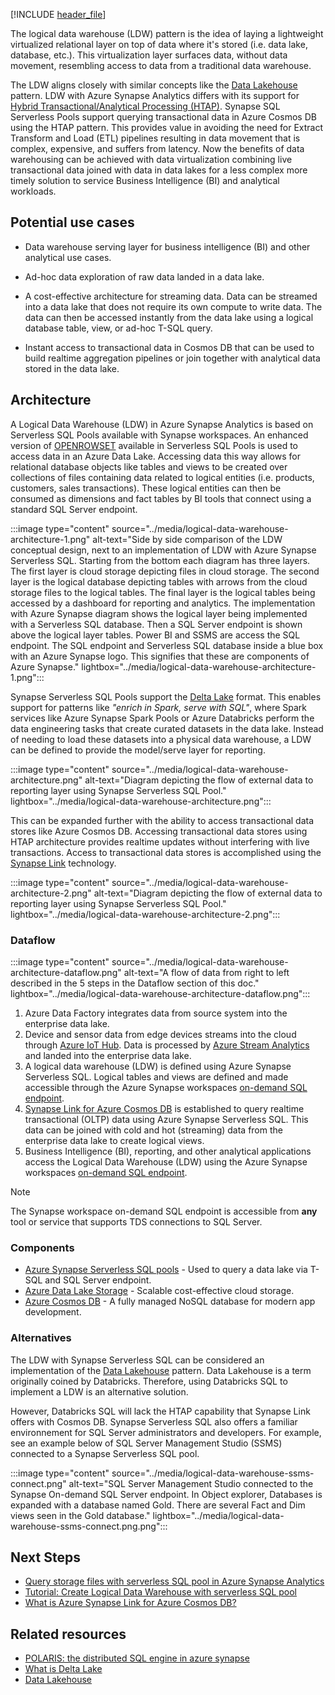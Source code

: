 [!INCLUDE [header_file](../../../includes/sol-idea-header.md)]

The logical data warehouse (LDW) pattern is the idea of laying a lightweight virtualized relational layer on top of data where it's stored (i.e. data lake, database, etc.). This virtualization layer surfaces data, without data movement, resembling access to data from a traditional data warehouse.

The LDW aligns closely with similar concepts like the [Data Lakehouse](https://databricks.com/glossary/data-lakehouse) pattern. LDW with Azure Synapse Analytics differs with its support for [Hybrid Transactional/Analytical Processing (HTAP)](https://en.wikipedia.org/wiki/Hybrid_transactional/analytical_processing). Synapse SQL Serverless Pools support querying transactional data in Azure Cosmos DB using the HTAP pattern. This provides value in avoiding the need for Extract Transform and Load (ETL) pipelines resulting in data movement that is complex, expensive, and suffers from latency. Now the benefits of data warehousing can be achieved with data virtualization combining live transactional data joined with data in data lakes for a less complex more timely solution to service Business Intelligence (BI) and analytical workloads.

## Potential use cases

- Data warehouse serving layer for business intelligence (BI) and other analytical use cases.

- Ad-hoc data exploration of raw data landed in a data lake.

- A cost-effective architecture for streaming data. Data can be streamed into a data lake that does not require its own compute to write data. The data can then be accessed instantly from the data lake using a logical database table, view, or ad-hoc T-SQL query.

- Instant access to transactional data in Cosmos DB that can be used to build realtime aggregation pipelines or join together with analytical data stored in the data lake.

## Architecture

A Logical Data Warehouse (LDW) in Azure Synapse Analytics is based on Serverless SQL Pools available with Synapse workspaces. An enhanced version of [OPENROWSET](https://docs.microsoft.com/azure/synapse-analytics/sql/develop-openrowset) available in Serverless SQL Pools is used to access data in an Azure Data Lake. Accessing data this way allows for relational database objects like tables and views to be created over collections of files containing data related to logical entities (i.e. products, customers, sales transactions). These logical entities can then be consumed as dimensions and fact tables by BI tools that connect using a standard SQL Server endpoint.

:::image type="content" source="../media/logical-data-warehouse-architecture-1.png" alt-text="Side by side comparison of the LDW conceptual design, next to an implementation of LDW with Azure Synapse Serverless SQL. Starting from the bottom each diagram has three layers. The first layer is cloud storage depicting files in cloud storage. The second layer is the logical database depicting tables with arrows from the cloud storage files to the logical tables. The final layer is the logical tables being accessed by a dashboard for reporting and analytics. The implementation with Azure Synapse diagram shows the logical layer being implemented with a Serverless SQL database. Then a SQL Server endpoint is shown above the logical layer tables. Power BI and SSMS are access the SQL endpoint. The SQL endpoint and Serverless SQL database inside a blue box with an Azure Synapse logo. This signifies that these are components of Azure Synapse." lightbox="../media/logical-data-warehouse-architecture-1.png":::

Synapse Serverless SQL Pools support the [Delta Lake](https://docs.microsoft.com/azure/synapse-analytics/spark/apache-spark-what-is-delta-lake) format. This enables support for patterns like <i>"enrich in Spark, serve with SQL"</i>, where Spark services like Azure Synapse Spark Pools or Azure Databricks perform the data engineering tasks that create curated datasets in the data lake. Instead of needing to load these datasets into a physical data warehouse, a LDW can be defined to provide the model/serve layer for reporting.

:::image type="content" source="../media/logical-data-warehouse-architecture.png" alt-text="Diagram depicting the flow of external data to reporting layer using Synapse Serverless SQL Pool." lightbox="../media/logical-data-warehouse-architecture.png":::

This can be expanded further with the ability to access transactional data stores like Azure Cosmos DB. Accessing transactional data stores using HTAP architecture provides realtime updates without interfering with live transactions. Access to transactional data stores is accomplished using the [Synapse Link](https://docs.microsoft.com/azure/cosmos-db/synapse-link) technology.

:::image type="content" source="../media/logical-data-warehouse-architecture-2.png" alt-text="Diagram depicting the flow of external data to reporting layer using Synapse Serverless SQL Pool." lightbox="../media/logical-data-warehouse-architecture-2.png":::

### Dataflow

:::image type="content" source="../media/logical-data-warehouse-architecture-dataflow.png" alt-text="A flow of data from right to left described in the 5 steps in the Dataflow section of this doc." lightbox="../media/logical-data-warehouse-architecture-dataflow.png":::

1. Azure Data Factory integrates data from source system into the enterprise data lake.
1. Device and sensor data from edge devices streams into the cloud through [Azure IoT Hub](https://learn.microsoft.com/azure/iot-hub/iot-concepts-and-iot-hub). Data is processed by [Azure Stream Analytics](https://learn.microsoft.com/azure/stream-analytics/stream-analytics-introduction) and landed into the enterprise data lake.
1. A logical data warehouse (LDW) is defined using Azure Synapse Serverless SQL. Logical tables and views are defined and made accessible through the Azure Synapse workspaces [on-demand SQL endpoint](https://learn.microsoft.com/azure/synapse-analytics/sql/connect-overview#find-your-server-name).
1. [Synapse Link for Azure Cosmos DB](https://learn.microsoft.com/azure/cosmos-db/synapse-link) is established to query realtime transactional (OLTP) data using Azure Synapse Serverless SQL. This data can be joined with cold and hot (streaming) data from the enterprise data lake to create logical views.
1. Business Intelligence (BI), reporting, and other analytical applications access the Logical Data Warehouse (LDW) using the Azure Synapse workspaces [on-demand SQL endpoint](https://learn.microsoft.com/azure/synapse-analytics/sql/connect-overview#find-your-server-name).

> [!NOTE]
> The Synapse workspace on-demand SQL endpoint is accessible from <b>any</b> tool or service that supports TDS connections to SQL Server.

### Components

- [Azure Synapse Serverless SQL pools](/azure/synapse-analytics/sql/on-demand-workspace-overview) - Used to query a data lake via T-SQL and SQL Server endpoint.
- [Azure Data Lake Storage](https://azure.microsoft.com/services/storage/data-lake-storage) - Scalable cost-effective cloud storage.
- [Azure Cosmos DB](https://docs.microsoft.com/azure/cosmos-db/introduction) - A fully managed NoSQL database for modern app development.

### Alternatives

The LDW with Synapse Serverless SQL can be considered an implementation of the [Data Lakehouse](https://databricks.com/glossary/data-lakehouse) pattern. Data Lakehouse is a term originally coined by Databricks. Therefore, using Databricks SQL to implement a LDW is an alternative solution.

However, Databricks SQL will lack the HTAP capability that Synapse Link offers with Cosmos DB. Synapse Serverless SQL also offers a familiar environnement for SQL Server administrators and developers. For example, see an example below of SQL Server Management Studio (SSMS) connected to a Synapse Serverless SQL pool.

:::image type="content" source="../media/logical-data-warehouse-ssms-connect.png" alt-text="SQL Server Management Studio connected to the Synapse On-demand SQL Server endpoint. In Object explorer, Databases is expanded with a database named Gold. There are several Fact and Dim views seen in the Gold database." lightbox="../media/logical-data-warehouse-ssms-connect.png.png":::

## Next Steps

- [Query storage files with serverless SQL pool in Azure Synapse Analytics](https://docs.microsoft.com/azure/synapse-analytics/sql/query-data-storage)
- [Tutorial: Create Logical Data Warehouse with serverless SQL pool](https://docs.microsoft.com/azure/synapse-analytics/sql/)
- [What is Azure Synapse Link for Azure Cosmos DB?](https://learn.microsoft.com/azure/cosmos-db/synapse-link)

## Related resources

- [POLARIS: the distributed SQL engine in azure synapse](https://www.microsoft.com/research/publication/polaris-the-distributed-sql-engine-in-azure-synapse/)
- [What is Delta Lake](https://docs.microsoft.com/azure/synapse-analytics/spark/apache-spark-what-is-delta-lake)
- [Data Lakehouse](https://databricks.com/glossary/data-lakehouse)